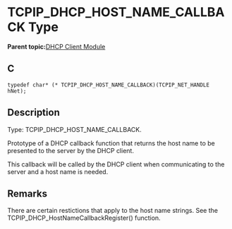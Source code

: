 # TCPIP\_DHCP\_HOST\_NAME\_CALLBACK Type

**Parent topic:**[DHCP Client Module](GUID-9356D53B-4F42-4E1E-B051-90F7C4D448E6.md)

## C

```
typedef char* (* TCPIP_DHCP_HOST_NAME_CALLBACK)(TCPIP_NET_HANDLE hNet);
```

## Description

Type: TCPIP\_DHCP\_HOST\_NAME\_CALLBACK.

Prototype of a DHCP callback function that returns the host name to be presented to the server by the DHCP client.

This callback will be called by the DHCP client when communicating to the server and a host name is needed.

## Remarks

There are certain restictions that apply to the host name strings. See the TCPIP\_DHCP\_HostNameCallbackRegister\(\) function.

